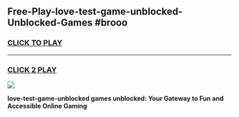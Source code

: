 
## Free-Play-love-test-game-unblocked-Unblocked-Games #brooo
<h3>
<a href="https://news.freeplayer.one?title=love-test-game-unblocked&ref=8M">CLICK TO PLAY</a></h3>
<hr>

<h3>
<a href="https://news.freeplayer.one?title=love-test-game-unblocked&ref=8M">CLICK 2 PLAY</a>
  
</h3>

<a href="https://news.freeplayer.one?title=love-test-game-unblocked&ref=8M"><img src="https://clearcache.store/games.png"></a>


**love-test-game-unblocked games unblocked: Your Gateway to Fun and Accessible Online Gaming**
